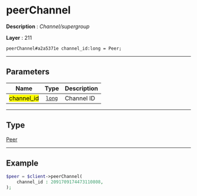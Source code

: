 # peerChannel

**Description** : *Channel/supergroup*

**Layer** : 211

```tl
peerChannel#a2a5371e channel_id:long = Peer;
```

---

## Parameters

| Name | Type | Description |
| :---: | :---: | :--- |
| <mark>channel_id</mark> | [`long`](type/long) | Channel ID |

---

## Type

[Peer](type/Peer)

---

## Example

```php
$peer = $client->peerChannel(
	channel_id : 2091709174473110808,
);
```